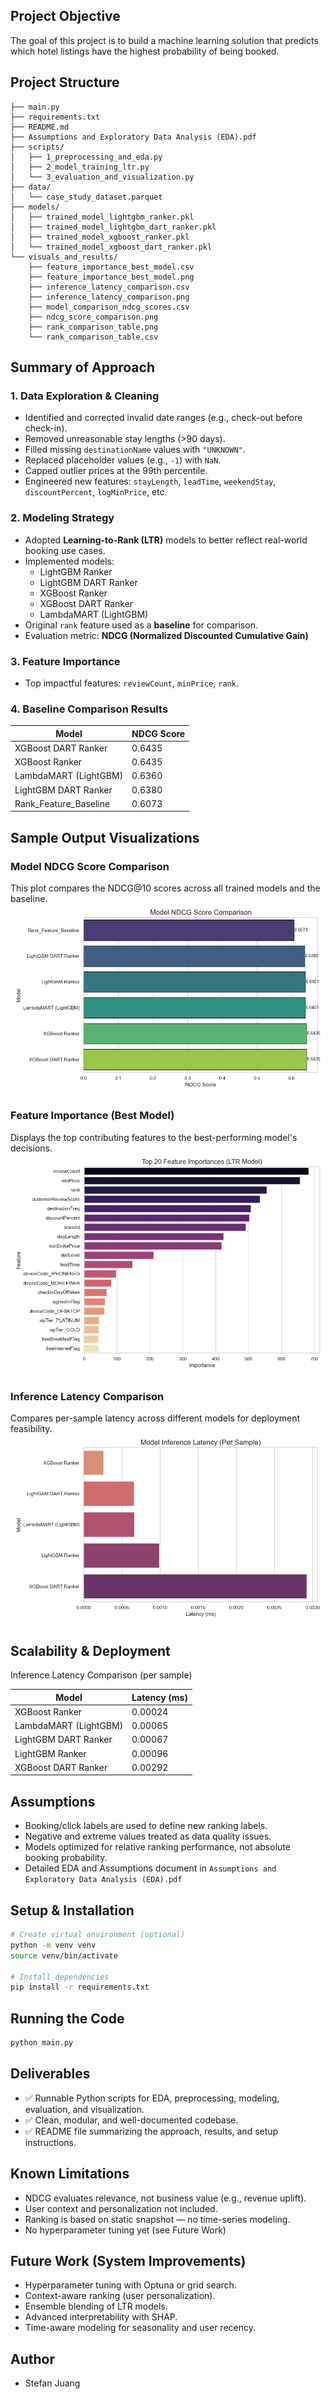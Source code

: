 ## Project Objective
The goal of this project is to build a machine learning solution that predicts which hotel listings have the highest probability of being booked. 

## Project Structure
```
├── main.py
├── requirements.txt
├── README.md
├── Assumptions and Exploratory Data Analysis (EDA).pdf
├── scripts/
│   ├── 1_preprocessing_and_eda.py
│   ├── 2_model_training_ltr.py
│   └── 3_evaluation_and_visualization.py
├── data/
│   └── case_study_dataset.parquet
├── models/
│   ├── trained_model_lightgbm_ranker.pkl
│   ├── trained_model_lightgbm_dart_ranker.pkl
│   ├── trained_model_xgboost_ranker.pkl
│   └── trained_model_xgboost_dart_ranker.pkl
└── visuals_and_results/
    ├── feature_importance_best_model.csv
    ├── feature_importance_best_model.png
    ├── inference_latency_comparison.csv
    ├── inference_latency_comparison.png
    ├── model_comparison_ndcg_scores.csv
    ├── ndcg_score_comparison.png
    ├── rank_comparison_table.png
    └── rank_comparison_table.csv
```

## Summary of Approach

### 1. Data Exploration & Cleaning
- Identified and corrected invalid date ranges (e.g., check-out before check-in).
- Removed unreasonable stay lengths (>90 days).
- Filled missing `destinationName` values with `"UNKNOWN"`.
- Replaced placeholder values (e.g., `-1`) with `NaN`.
- Capped outlier prices at the 99th percentile.
- Engineered new features: `stayLength`, `leadTime`, `weekendStay`, `discountPercent`, `logMinPrice`, etc.

### 2. Modeling Strategy
- Adopted **Learning-to-Rank (LTR)** models to better reflect real-world booking use cases.
- Implemented models:
  - LightGBM Ranker
  - LightGBM DART Ranker
  - XGBoost Ranker
  - XGBoost DART Ranker
  - LambdaMART (LightGBM)
- Original `rank` feature used as a **baseline** for comparison.
- Evaluation metric: **NDCG (Normalized Discounted Cumulative Gain)**

### 3. Feature Importance
- Top impactful features: `reviewCount`, `minPrice`, `rank`.

### 4. Baseline Comparison Results
| Model                 | NDCG Score |
|-----------------------|-------------|
| XGBoost DART Ranker   | 0.6435      |
| XGBoost Ranker        | 0.6435      |
| LambdaMART (LightGBM) | 0.6360      |
| LightGBM DART Ranker  | 0.6380      |
| Rank_Feature_Baseline | 0.6073      |

## Sample Output Visualizations

### Model NDCG Score Comparison
This plot compares the NDCG@10 scores across all trained models and the baseline.
![NDCG Comparison](visuals_and_results/ndcg_score_comparison.png)

### Feature Importance (Best Model)
Displays the top contributing features to the best-performing model's decisions.
![Feature Importance](visuals_and_results/feature_importance_best_model.png)

### Inference Latency Comparison
Compares per-sample latency across different models for deployment feasibility.
![Inference Latency](visuals_and_results/inference_latency_comparison.png)


## Scalability & Deployment
Inference Latency Comparison (per sample)

| Model                 | Latency (ms) |
|-----------------------|--------------|
| XGBoost Ranker        | 0.00024      |
| LambdaMART (LightGBM) | 0.00065      |
| LightGBM DART Ranker  | 0.00067      |
| LightGBM Ranker       | 0.00096      |
| XGBoost DART Ranker   | 0.00292      |

## Assumptions
- Booking/click labels are used to define new ranking labels.
- Negative and extreme values treated as data quality issues.
- Models optimized for relative ranking performance, not absolute booking probability.
- Detailed EDA and Assumptions document in `Assumptions and Exploratory Data Analysis (EDA).pdf`

## Setup & Installation
```bash
# Create virtual environment (optional)
python -m venv venv
source venv/bin/activate 

# Install dependencies
pip install -r requirements.txt
```

## Running the Code
```bash
python main.py
```

## Deliverables
- ✅ Runnable Python scripts for EDA, preprocessing, modeling, evaluation, and visualization.
- ✅ Clean, modular, and well-documented codebase.
- ✅ README file summarizing the approach, results, and setup instructions.

## Known Limitations
- NDCG evaluates relevance, not business value (e.g., revenue uplift).
- User context and personalization not included.
- Ranking is based on static snapshot — no time-series modeling.
- No hyperparameter tuning yet (see Future Work)

## Future Work (System Improvements)
- Hyperparameter tuning with Optuna or grid search.
- Context-aware ranking (user personalization).
- Ensemble blending of LTR models.
- Advanced interpretability with SHAP.
- Time-aware modeling for seasonality and user recency.

## Author
- Stefan Juang
